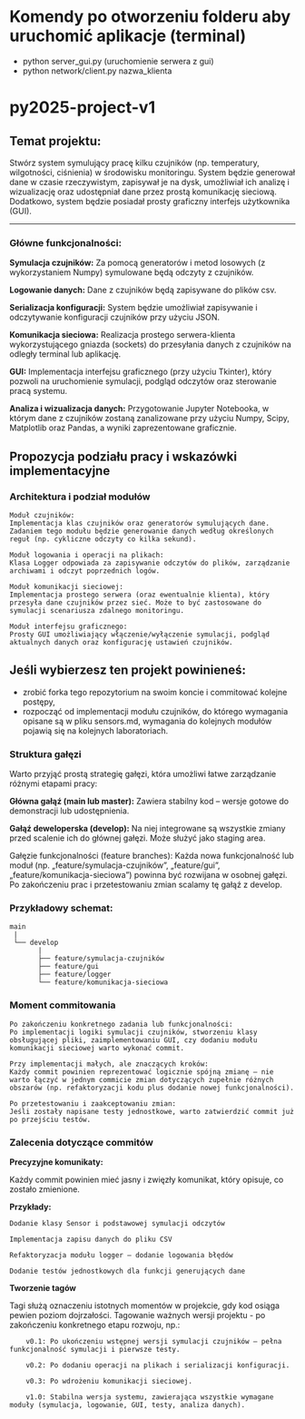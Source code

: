 # Komendy po otworzeniu folderu aby uruchomić aplikacje (terminal)
- python server_gui.py (uruchomienie serwera z gui)
- python network/client.py nazwa_klienta


# py2025-project-v1

## Temat projektu:

Stwórz system symulujący pracę kilku czujników (np. temperatury, wilgotności, ciśnienia) w środowisku monitoringu. System będzie generował dane w czasie rzeczywistym, zapisywał je na dysk, umożliwiał ich analizę i wizualizację oraz udostępniał dane przez prostą komunikację sieciową. Dodatkowo, system będzie posiadał prosty graficzny interfejs użytkownika (GUI).

---

### Główne funkcjonalności:

**Symulacja czujników:** Za pomocą generatorów i metod losowych (z wykorzystaniem Numpy) symulowane będą odczyty z czujników.

**Logowanie danych:** Dane z czujników będą zapisywane do plików csv.

**Serializacja konfiguracji:** System będzie umożliwiał zapisywanie i odczytywanie konfiguracji czujników przy użyciu JSON.

**Komunikacja sieciowa:** Realizacja prostego serwera-klienta wykorzystującego gniazda (sockets) do przesyłania danych z czujników na odległy terminal lub aplikację.

**GUI:** Implementacja interfejsu graficznego (przy użyciu Tkinter), który pozwoli na uruchomienie symulacji, podgląd odczytów oraz sterowanie pracą systemu.

**Analiza i wizualizacja danych:** Przygotowanie Jupyter Notebooka, w którym dane z czujników zostaną zanalizowane przy użyciu Numpy, Scipy, Matplotlib oraz Pandas, a wyniki zaprezentowane graficznie.

## Propozycja podziału pracy i wskazówki implementacyjne

### Architektura i podział modułów

    Moduł czujników:
    Implementacja klas czujników oraz generatorów symulujących dane. Zadaniem tego modułu będzie generowanie danych według określonych reguł (np. cykliczne odczyty co kilka sekund).

    Moduł logowania i operacji na plikach:
    Klasa Logger odpowiada za zapisywanie odczytów do plików, zarządzanie archiwami i odczyt poprzednich logów.

    Moduł komunikacji sieciowej:
    Implementacja prostego serwera (oraz ewentualnie klienta), który przesyła dane czujników przez sieć. Może to być zastosowane do symulacji scenariusza zdalnego monitoringu.

    Moduł interfejsu graficznego:
    Prosty GUI umożliwiający włączenie/wyłączenie symulacji, podgląd aktualnych danych oraz konfigurację ustawień czujników.

## Jeśli wybierzesz ten projekt powinieneś:

- zrobić forka tego repozytorium na swoim koncie i commitować kolejne postępy,
- rozpocząć od implementacji modułu czujników, do którego wymagania opisane są w pliku sensors.md, wymagania do kolejnych modułów pojawią się na kolejnych laboratoriach.

### Struktura gałęzi

Warto przyjąć prostą strategię gałęzi, która umożliwi łatwe zarządzanie różnymi etapami pracy:

**Główna gałąź (main lub master):**
Zawiera stabilny kod – wersje gotowe do demonstracji lub udostępnienia.

**Gałąź deweloperska (develop):**
Na niej integrowane są wszystkie zmiany przed scalenie ich do głównej gałęzi. Może służyć jako staging area.

Gałęzie funkcjonalności (feature branches):
Każda nowa funkcjonalność lub moduł (np. „feature/symulacja-czujników”, „feature/gui”, „feature/komunikacja-sieciowa”) powinna być rozwijana w osobnej gałęzi. Po zakończeniu prac i przetestowaniu zmian scalamy tę gałąź z develop.

### Przykładowy schemat:

```text
main
 |
 └── develop
       |
       ├── feature/symulacja-czujników
       ├── feature/gui
       ├── feature/logger
       └── feature/komunikacja-sieciowa
```

### Moment commitowania

    Po zakończeniu konkretnego zadania lub funkcjonalności:
    Po implementacji logiki symulacji czujników, stworzeniu klasy obsługującej pliki, zaimplementowaniu GUI, czy dodaniu modułu komunikacji sieciowej warto wykonać commit.

    Przy implementacji małych, ale znaczących kroków:
    Każdy commit powinien reprezentować logicznie spójną zmianę – nie warto łączyć w jednym commicie zmian dotyczących zupełnie różnych obszarów (np. refaktoryzacji kodu plus dodanie nowej funkcjonalności).

    Po przetestowaniu i zaakceptowaniu zmian:
    Jeśli zostały napisane testy jednostkowe, warto zatwierdzić commit już po przejściu testów.

### Zalecenia dotyczące commitów

**Precyzyjne komunikaty:**

Każdy commit powinien mieć jasny i zwięzły komunikat, który opisuje, co zostało zmienione.

**Przykłady:**

    Dodanie klasy Sensor i podstawowej symulacji odczytów

    Implementacja zapisu danych do pliku CSV

    Refaktoryzacja modułu logger – dodanie logowania błędów

    Dodanie testów jednostkowych dla funkcji generujących dane


**Tworzenie tagów**

Tagi służą oznaczeniu istotnych momentów w projekcie, gdy kod osiąga pewien poziom dojrzałości. Tagowanie ważnych wersji projektu - po zakończeniu konkretnego etapu rozwoju, np.:

        v0.1: Po ukończeniu wstępnej wersji symulacji czujników – pełna funkcjonalność symulacji i pierwsze testy.

        v0.2: Po dodaniu operacji na plikach i serializacji konfiguracji.

        v0.3: Po wdrożeniu komunikacji sieciowej.

        v1.0: Stabilna wersja systemu, zawierająca wszystkie wymagane moduły (symulacja, logowanie, GUI, testy, analiza danych).

